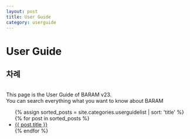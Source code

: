 ```yaml
---
layout: post
title: User Guide
category: userguide
---
```



# User Guide 

## 차례
<br>
This page is the User Guide of BARAM v23.<br>
You can search everything what you want to know about BARAM<br>

<ul>
  {% assign sorted_posts = site.categories.userguidelist | sort: 'title' %}
  {% for post in sorted_posts %}
    <li><a href="{{ site.baseurl }}{{ post.url }}">{{ post.title }}</a></li>
  {% endfor %}
</ul>